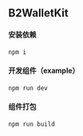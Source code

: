 ## B2WalletKit
#### 安装依赖

```
npm i
```

#### 开发组件（example）

```
npm run dev
```

#### 组件打包

```
npm run build
```

